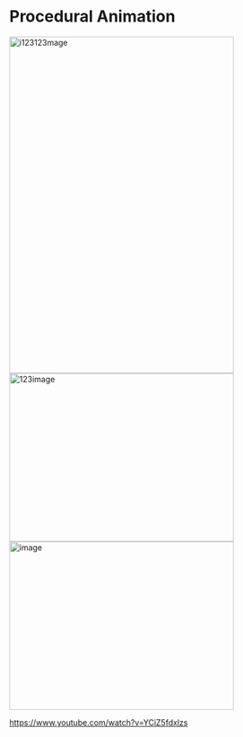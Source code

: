 # Procedural Animation
<img width="400" height="600" alt="i123123mage" src="https://github.com/user-attachments/assets/66478832-d1ef-459b-9eb1-457944764891" />

<img width="400" height="300" alt="123image" src="https://github.com/user-attachments/assets/7f43a135-f1db-4e34-a458-69052e8b0669" />

<img width="400" height="300" alt="image" src="https://github.com/user-attachments/assets/13caa2e5-4dbc-41e2-8a79-4a3345d6fbb4" />

https://www.youtube.com/watch?v=YCiZ5fdxlzs
